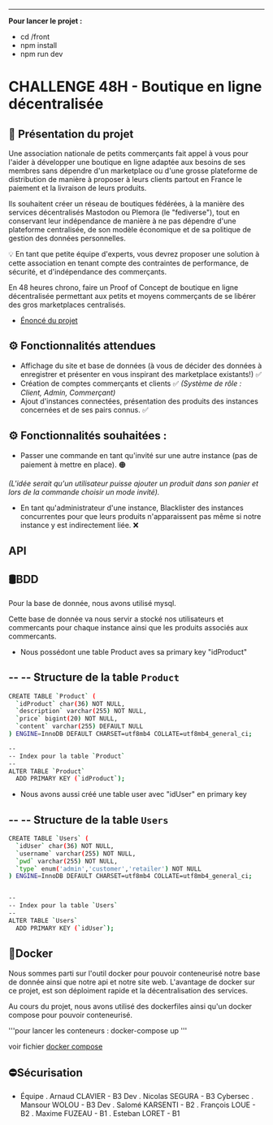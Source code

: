 ---
**Pour lancer le projet :**

- cd /front
- npm install
- npm run dev


# CHALLENGE 48H - Boutique en ligne décentralisée

## 📝 Présentation du projet

Une association nationale de petits commerçants fait appel à vous pour l'aider à développer une boutique en ligne adaptée aux besoins de ses membres sans dépendre d'un marketplace ou d'une grosse plateforme de distribution de manière à proposer à leurs clients partout en France le paiement et la livraison de leurs produits.

Ils souhaitent créer un réseau de boutiques fédérées, à la manière des services décentralisés Mastodon ou Plemora (le "fediverse"), tout en conservant leur indépendance de manière à ne pas dépendre d'une plateforme centralisée, de son modèle économique et de sa politique de gestion des données personnelles.

💡 En tant que petite équipe d'experts, vous devrez proposer une solution à cette association en tenant compte des contraintes de performance, de sécurité, et d'indépendance des commerçants.

En 48 heures chrono, faire un Proof of Concept de boutique en ligne décentralisée permettant aux petits et moyens commerçants de se libérer des gros marketplaces centralisés.

- [Énoncé du projet](https://tardigrade.land/campus/0/module/7/assignment/0?share=72c63dde-8aac-4a34-8ca4-dc36851b137f)

## ⚙️ Fonctionnalités attendues

-   Affichage du site et base de données (à vous de décider des données à enregistrer et présenter en vous inspirant des marketplace existants!) ✅
-   Création de comptes commerçants et clients ✅ _(Système de rôle : Client, Admin, Commerçant)_
-   Ajout d'instances connectées, présentation des produits des instances concernées et de ses pairs connus. ✅

## ⚙️ Fonctionnalités souhaitées :

-   Passer une commande en tant qu'invité sur une autre instance (pas de paiement à mettre en place). 🟠

_(L'idée serait qu'un utilisateur puisse ajouter un produit dans son panier et lors de la commande choisir un mode invité)._

-   En tant qu'administrateur d'une instance, Blacklister des instances concurrentes pour que leurs produits n'apparaissent pas même si notre instance y est indirectement liée. ❌


## API

## 🛢BDD 

Pour la base de donnée, nous avons utilisé mysql.

Cette base de donnée va nous servir a stocké nos utilisateurs et commercants pour chaque instance ainsi que les produits associés aux commercants.

- Nous possédont une table Product aves sa primary key "idProduct"

--
-- Structure de la table `Product`
--

```bash
CREATE TABLE `Product` (
  `idProduct` char(36) NOT NULL,
  `description` varchar(255) NOT NULL,
  `price` bigint(20) NOT NULL,
  `content` varchar(255) DEFAULT NULL
) ENGINE=InnoDB DEFAULT CHARSET=utf8mb4 COLLATE=utf8mb4_general_ci;

--
-- Index pour la table `Product`
--
ALTER TABLE `Product`
  ADD PRIMARY KEY (`idProduct`);
```

- Nous avons aussi créé une table user avec "idUser" en primary key

--
-- Structure de la table `Users`
--

```bash
CREATE TABLE `Users` (
  `idUser` char(36) NOT NULL,
  `username` varchar(255) NOT NULL,
  `pwd` varchar(255) NOT NULL,
  `type` enum('admin','customer','retailer') NOT NULL
) ENGINE=InnoDB DEFAULT CHARSET=utf8mb4 COLLATE=utf8mb4_general_ci;


--
-- Index pour la table `Users`
--
ALTER TABLE `Users`
  ADD PRIMARY KEY (`idUser`);
```

## 🐋Docker 

Nous sommes parti sur l'outil docker pour pouvoir conteneurisé notre base de donnée ainsi que notre api et notre site web.
L'avantage de docker sur ce projet, est son déploiment rapide et la décentralisation des services.

Au cours du projet, nous avons utilisé des dockerfiles ainsi qu'un docker compose pour pouvoir conteneurisé.

'''pour lancer les conteneurs :    docker-compose up
'''

voir fichier [docker compose](https://github.com/MansourWolou/48h/blob/master/docker-compose.yml)

## ⛔Sécurisation

* Équipe
  . Arnaud CLAVIER - B3 Dev
  . Nicolas SEGURA - B3 Cybersec
  . Mansour WOLOU - B3 Dev
  . Salomé KARSENTI - B2
  . François LOUE - B2
  . Maxime FUZEAU - B1
  . Esteban LORET - B1


